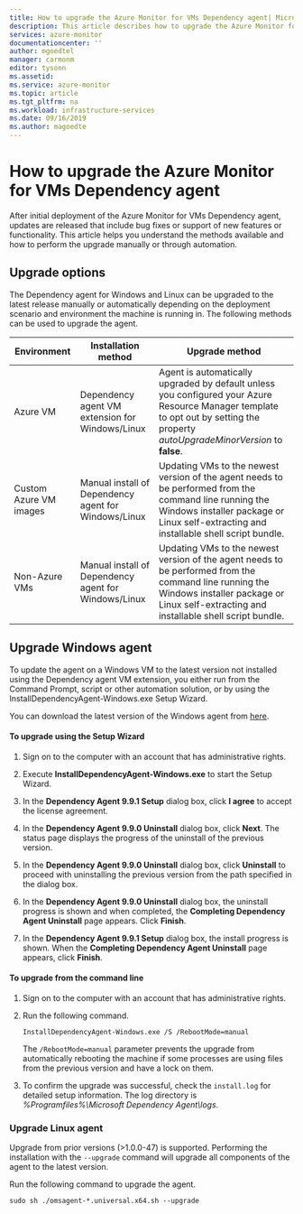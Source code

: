 ```yaml
---
title: How to upgrade the Azure Monitor for VMs Dependency agent| Microsoft Docs
description: This article describes how to upgrade the Azure Monitor for VMs Dependency agent using command-line, setup wizard, and other methods.
services: azure-monitor
documentationcenter: ''
author: mgoedtel
manager: carmonm
editor: tysonn
ms.assetid: 
ms.service: azure-monitor
ms.topic: article
ms.tgt_pltfrm: na
ms.workload: infrastructure-services
ms.date: 09/16/2019
ms.author: magoedte
---
```


# How to upgrade the Azure Monitor for VMs Dependency agent

After initial deployment of the Azure Monitor for VMs Dependency agent, updates are released that include bug fixes or support of new features or functionality.  This article helps you understand the methods available and how to perform the upgrade manually or through automation.

## Upgrade options 

The Dependency agent for Windows and Linux can be upgraded to the latest release manually or automatically depending on the deployment scenario and environment the machine is running in. The following methods can be used to upgrade the agent.

|Environment |Installation method |Upgrade method |
|------------|--------------------|---------------|
|Azure VM | Dependency agent VM extension for Windows/Linux | Agent is automatically upgraded by default unless you configured your Azure Resource Manager template to opt out by setting the property *autoUpgradeMinorVersion* to **false**. |
| Custom Azure VM images | Manual install of Dependency agent for Windows/Linux | Updating VMs to the newest version of the agent needs to be performed from the command line running the Windows installer package or Linux self-extracting and installable shell script bundle.|
| Non-Azure VMs | Manual install of Dependency agent for Windows/Linux | Updating VMs to the newest version of the agent needs to be performed from the command line running the Windows installer package or Linux self-extracting and installable shell script bundle. |

## Upgrade Windows agent 

To update the agent on a Windows VM to the latest version not installed using the Dependency agent VM extension, you either run from the Command Prompt, script or other automation solution, or by using the InstallDependencyAgent-Windows.exe Setup Wizard.  

You can download the latest version of the Windows agent from [here](https://aka.ms/dependencyagentwindows).

#### To upgrade using the Setup Wizard

1. Sign on to the computer with an account that has administrative rights.

2. Execute **InstallDependencyAgent-Windows.exe** to start the Setup Wizard.

3. In the **Dependency Agent 9.9.1 Setup** dialog box, click **I agree** to accept the license agreement.

5. In the **Dependency Agent 9.9.0 Uninstall** dialog box, click **Next**. The status page displays the progress of the uninstall of the previous version.

6. In the **Dependency Agent 9.9.0 Uninstall** dialog box, click **Uninstall** to proceed with uninstalling the previous version from the path specified in the dialog box. 

7. In the **Dependency Agent 9.9.0 Uninstall** dialog box, the uninstall progress is shown and when completed, the **Completing Dependency Agent Uninstall** page appears. Click **Finish**.

8. In the **Dependency Agent 9.9.1 Setup** dialog box, the install progress is shown. When the **Completing Dependency Agent Uninstall** page appears, click **Finish**. 

#### To upgrade from the command line

1. Sign on to the computer with an account that has administrative rights.

2. Run the following command.

    ```dos
    InstallDependencyAgent-Windows.exe /S /RebootMode=manual
    ```

    The `/RebootMode=manual` parameter prevents the upgrade from automatically rebooting the machine if some processes are using files from the previous version and have a lock on them. 

3. To confirm the upgrade was successful, check the `install.log` for detailed setup information. The log directory is *%Programfiles%\Microsoft Dependency Agent\logs*.

### Upgrade Linux agent 

Upgrade from prior versions (>1.0.0-47) is supported. Performing the installation with the `--upgrade` command will upgrade all components of the agent to the latest version.

Run the following command to upgrade the agent.

`sudo sh ./omsagent-*.universal.x64.sh --upgrade`